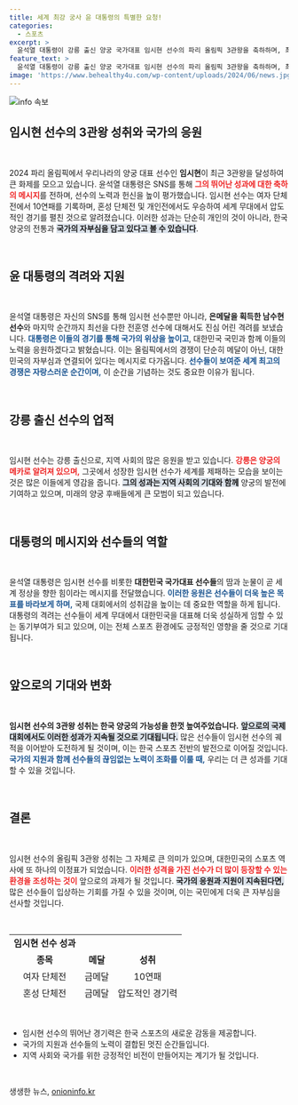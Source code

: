 ```yaml
---
title: 세계 최강 궁사 윤 대통령의 특별한 요청!
categories:
  - 스포츠
excerpt: >
  윤석열 대통령이 강릉 출신 양궁 국가대표 임시현 선수의 파리 올림픽 3관왕을 축하하며, 최선을 다한 모든 선수들에게 감사의 마음을 전했다. 세계 최고의 궁사로서의 자부심을 느낀 순간이었습니다!
feature_text: >
  윤석열 대통령이 강릉 출신 양궁 국가대표 임시현 선수의 파리 올림픽 3관왕을 축하하며, 최선을 다한 모든 선수들에게 감사의 마음을 전했다. 세계 최고의 궁사로서의 자부심을 느낀 순간이었습니다!
image: 'https://www.behealthy4u.com/wp-content/uploads/2024/06/news.jpg'
---
```


<p><img src="https://www.behealthy4u.com/wp-content/uploads/2024/06/news.jpg" alt="info 속보" /></p>

<h2 data-ke-size="size26">임시현 선수의 3관왕 성취와 국가의 응원</h2>

<p data-ke-size="size16">&nbsp;</p>  

<p data-ke-size="size16">2024 파리 올림픽에서 우리나라의 양궁 대표 선수인 <b>임시현</b>이 최근 3관왕을 달성하여 큰 화제를 모으고 있습니다. 윤석열 대통령은 SNS를 통해 <b><span style="color: #ee2323;">그의 뛰어난 성과에 대한 축하의 메시지</span></b>를 전하며, 선수의 노력과 헌신을 높이 평가했습니다. 임시현 선수는 여자 단체전에서 10연패를 기록하며, 혼성 단체전 및 개인전에서도 우승하여 세계 무대에서 압도적인 경기를 펼친 것으로 알려졌습니다. 이러한 성과는 단순히 개인의 것이 아니라, 한국 양궁의 전통과 <b><span style="background-color: #21538527;">국가의 자부심을 담고 있다고 볼 수 있습니다</span></b>.</p>

<p data-ke-size="size16">&nbsp;</p>  

<h2 data-ke-size="size26">윤 대통령의 격려와 지원</h2>

<p data-ke-size="size16">&nbsp;</p>  

<p data-ke-size="size16">윤석열 대통령은 자신의 SNS를 통해 임시현 선수뿐만 아니라, <b>은메달을 획득한 남수현 선수</b>와 마지막 순간까지 최선을 다한 전훈영 선수에 대해서도 진심 어린 격려를 보냈습니다. <b><span style="color: #1a5490;">대통령은 이들의 경기를 통해 국가의 위상을 높이고</span></b>, 대한민국 국민과 함께 이들의 노력을 응원하겠다고 밝혔습니다. 이는 올림픽에서의 경쟁이 단순히 메달이 아닌, 대한민국의 자부심과 연결되어 있다는 메시지로 다가옵니다. <b><span style="color: #1a5490;">선수들이 보여준 세계 최고의 경쟁은 자랑스러운 순간이며,</span></b> 이 순간을 기념하는 것도 중요한 이유가 됩니다.</p>

<p data-ke-size="size16">&nbsp;</p>  

<h2 data-ke-size="size26">강릉 출신 선수의 업적</h2>

<p data-ke-size="size16">&nbsp;</p>  

<p data-ke-size="size16">임시현 선수는 강릉 출신으로, 지역 사회의 많은 응원을 받고 있습니다. <b><span style="color: #ee2323;">강릉은 양궁의 메카로 알려져 있으며,</span></b> 그곳에서 성장한 임시현 선수가 세계를 제패하는 모습을 보이는 것은 많은 이들에게 영감을 줍니다. <b><span style="background-color: #21538527;">그의 성과는 지역 사회의 기대와 함께</span></b> 양궁의 발전에 기여하고 있으며, 미래의 양궁 후배들에게 큰 모범이 되고 있습니다.</p>

<p data-ke-size="size16">&nbsp;</p>  

<h2 data-ke-size="size26">대통령의 메시지와 선수들의 역할</h2>

<p data-ke-size="size16">&nbsp;</p>  

<p data-ke-size="size16">윤석열 대통령은 임시현 선수를 비롯한 <b>대한민국 국가대표 선수들</b>의 땀과 눈물이 곧 세계 정상을 향한 힘이라는 메시지를 전달했습니다. <b><span style="color: #1a5490;">이러한 응원은 선수들이 더욱 높은 목표를 바라보게 하며,</span></b> 국제 대회에서의 성취감을 높이는 데 중요한 역할을 하게 됩니다. 대통령의 격려는 선수들이 세계 무대에서 대한민국을 대표해 더욱 성실하게 임할 수 있는 동기부여가 되고 있으며, 이는 전체 스포츠 환경에도 긍정적인 영향을 줄 것으로 기대됩니다.</p>

<p data-ke-size="size16">&nbsp;</p>  

<h2 data-ke-size="size26">앞으로의 기대와 변화</h2>

<p data-ke-size="size16">&nbsp;</p>  

<p data-ke-size="size16"><b>임시현 선수의 3관왕 성취는 한국 양궁의 가능성을 한껏 높여주었습니다.</b> <b><span style="background-color: #21538527;">앞으로의 국제 대회에서도 이러한 성과가 지속될 것으로 기대됩니다.</span></b> 많은 선수들이 임시현 선수의 궤적을 이어받아 도전하게 될 것이며, 이는 한국 스포츠 전반의 발전으로 이어질 것입니다. <b><span style="color: #1a5490;">국가의 지원과 함께 선수들의 끊임없는 노력이 조화를 이룰 때,</span></b> 우리는 더 큰 성과를 기대할 수 있을 것입니다.</p>

<p data-ke-size="size16">&nbsp;</p>  

<h2 data-ke-size="size26">결론</h2>

<p data-ke-size="size16">&nbsp;</p>  

<p data-ke-size="size16">임시현 선수의 올림픽 3관왕 성취는 그 자체로 큰 의미가 있으며, 대한민국의 스포츠 역사에 또 하나의 이정표가 되었습니다. <b><span style="color: #ee2323;">이러한 성격을 가진 선수가 더 많이 등장할 수 있는 환경을 조성하는 것이</span></b> 앞으로의 과제가 될 것입니다. <b><span style="background-color: #21538527;">국가의 응원과 지원이 지속된다면,</span></b> 많은 선수들이 입상하는 기회를 가질 수 있을 것이며, 이는 국민에게 더욱 큰 자부심을 선사할 것입니다.</p>

<p data-ke-size="size16">&nbsp;</p>  

<table style="border-collapse: collapse; width: 100%; height: 120px;">

<tr>
<td style="text-align: center; height: 17px;">
<b>임시현 선수 성과</b>
</td>
</tr>
<tr>
<td style="text-align: center; height: 17px;">
<b>종목</b>
</td>
<td style="text-align: center; height: 17px;">
<b>메달</b>
</td>
<td style="text-align: center; height: 17px;">
<b>성취</b>
</td>
</tr>
<tr>
<td style="text-align: center; height: 17px;">
여자 단체전
</td>
<td style="text-align: center; height: 17px;">
금메달
</td>
<td style="text-align: center; height: 17px;">
10연패
</td>
</tr>
<tr>
<td style="text-align: center; height: 17px;">
혼성 단체전
</td>
<td style="text-align: center; height: 17px;">
금메달
</td>
<td style="text-align: center; height: 17px;">
압도적인 경기력
</td>
</tr>
<tr>
<td style="text-align: center; height: 17px;">
개인전
</td>
<td style="text-align: center; height: 17px;">
금메달
</td>
<td style="text-align: center; height: 17px;">
세계 최강 궁사
</td>
</tr>
</table>

<p data-ke-size="size16">&nbsp;</p>  

<ul>
<li>임시현 선수의 뛰어난 경기력은 한국 스포츠의 새로운 감동을 제공합니다.</li>
<li>국가의 지원과 선수들의 노력이 결합된 멋진 순간들입니다.</li>
<li>지역 사회와 국가를 위한 긍정적인 비전이 만들어지는 계기가 될 것입니다.</li>
</ul>

<p data-ke-size="size16">&nbsp;</p>
생생한 뉴스, <a href="https://onioninfo.kr" rel="dofollow">onioninfo.kr</a>


